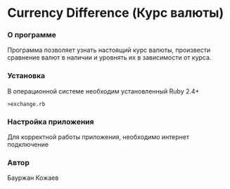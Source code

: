# Currency Difference (Курс валюты)

### О программе
Программа позволяет узнать настоящий курс валюты, произвести сравнение валют в наличии и уровнять их в зависимости от курса.
### Установка
В операционной системе необходим установленный Ruby 2.4+  
```
>exchange.rb
```
### Настройка приложения
Для корректной работы приложения, необходимо интернет подключение
### Автор
Бауржан Кожаев
